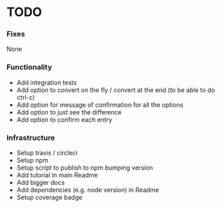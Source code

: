 # TODO

### Fixes

None

### Functionality

- Add integration tests
- Add option to convert on the fly / convert at the end (to be able to do ctrl-c)
- Add option for message of confirmation for all the options
- Add option to just see the difference
- Add option to confirm each entry

### Infrastructure

- Setup travis / circleci
- Setup npm
- Setup script to publish to npm bumping version
- Add tutorial in main Readme
- Add bigger docs
- Add dependencies (e.g. node version) in Readme
- Setup coverage badge
